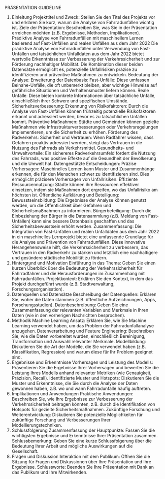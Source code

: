 PRÄSENTATION GUIDELINE
1. Einleitung
Projekttitel und Zweck: Stellen Sie den Titel des Projekts vor und erklären Sie kurz, warum die Analyse von Fahrradunfällen wichtig ist.
Ziele der Präsentation: Beschreiben Sie, was Sie in der Präsentation erreichen möchten (z.B. Ergebnisse, Methoden, Implikationen).
Prädiktive Analyse von Fahrradunfällen mit maschinellem Lernen basierend auf Fast-Unfällen und realen Unfällen aus dem Jahr 2022
Die prädiktive Analyse von Fahrradunfällen unter Verwendung von Fast-Unfällen und tatsächlichen Unfalldaten aus dem Jahr 2022 bietet wertvolle Erkenntnisse zur Verbesserung der Verkehrssicherheit und zur Förderung nachhaltiger Mobilität. Die Kombination dieser beiden Datensätze ermöglicht es, potenzielle Unfallrisiken präzise zu identifizieren und präventive Maßnahmen zu entwickeln.
Bedeutung der Analyse:
Erweiterung der Datenbasis:
Fast-Unfälle: Diese umfassen Beinahe-Unfälle, die oft unbemerkt bleiben, aber wichtige Hinweise auf gefährliche Situationen und Verhaltensmuster liefern können.
Reale Unfälle: Diese bieten konkrete Informationen über tatsächliche Unfälle, einschließlich ihrer Schwere und spezifischen Umstände.
Sicherheitsverbesserung:
Erkennung von Risikofaktoren: Durch die Analyse von Fast-Unfällen können frühzeitig potenzielle Risikofaktoren erkannt und adressiert werden, bevor es zu tatsächlichen Unfällen kommt.
Präventive Maßnahmen: Städte und Gemeinden können gezielte Maßnahmen wie Infrastrukturverbesserungen oder Verkehrsregelungen implementieren, um die Sicherheit zu erhöhen.
Förderung des Radverkehrs:
Sicherheit und Vertrauen: Wenn Radfahrer wissen, dass Gefahren proaktiv adressiert werden, steigt das Vertrauen in die Nutzung des Fahrrads als Verkehrsmittel.
Gesundheits- und Umweltvorteile: Ein sichereres Radverkehrsumfeld fördert die Nutzung des Fahrrads, was positive Effekte auf die Gesundheit der Bevölkerung und die Umwelt hat.
Datengestützte Entscheidungen:
Präzise Vorhersagen: Maschinelles Lernen kann Muster und Zusammenhänge erkennen, die für den Menschen schwer zu identifizieren sind. Dies ermöglicht präzisere Vorhersagen von Unfallrisiken.
Effiziente Ressourcennutzung: Städte können ihre Ressourcen effektiver einsetzen, indem sie Maßnahmen dort ergreifen, wo das Unfallrisiko am höchsten ist.
Öffentliche Aufklärung und Beteiligung:
Bewusstseinsbildung: Die Ergebnisse der Analyse können genutzt werden, um die Öffentlichkeit über Gefahren und Sicherheitsmaßnahmen zu informieren.
Bürgerbeteiligung: Durch die Einbeziehung der Bürger in die Datensammlung (z.B. Meldung von Fast-Unfällen) kann eine bessere Datenbasis geschaffen und das Sicherheitsbewusstsein erhöht werden.
Zusammenfassung:
Die Integration von Fast-Unfällen und realen Unfalldaten aus dem Jahr 2022 in ein maschinelles Lernprojekt bietet eine umfassende Grundlage für die Analyse und Prävention von Fahrradunfällen. Diese innovative Herangehensweise hilft, die Verkehrssicherheit zu verbessern, das Vertrauen in den Radverkehr zu stärken und letztlich eine nachhaltigere und gesündere städtische Mobilität zu fördern.
2. Hintergrund und Motivation
Einführung in das Thema: Geben Sie einen kurzen Überblick über die Bedeutung der Verkehrssicherheit für Fahrradfahrer und die Herausforderungen im Zusammenhang mit Fahrradunfällen.
Projektkontext: Erklären Sie den Kontext, in dem das Projekt durchgeführt wurde (z.B. Stadtverwaltung, Forschungsorganisation).
3. Datenquellen und Datensätze
Beschreibung der Datenquellen: Erklären Sie, woher die Daten stammen (z.B. öffentliche Aufzeichnungen, Apps, Forschungsstudien).
Datenbeschreibung: Geben Sie eine Zusammenfassung der relevanten Variablen und Merkmale in Ihren Daten (wie in den vorherigen Nachrichten besprochen).
4. Methodik
Machine Learning Ansatz: Erklären Sie, wie Sie Machine Learning verwendet haben, um das Problem der Fahrradunfallanalyse anzugehen.
Datenverarbeitung und Feature Engineering: Beschreiben Sie, wie die Daten vorbereitet wurden, einschließlich Bereinigung, Transformation und Auswahl relevanter Merkmale.
Modellbildung: Diskutieren Sie die Art der Modelle, die Sie verwendet haben (z.B. Klassifikation, Regression) und warum diese für Ihr Problem geeignet sind.
5. Ergebnisse und Erkenntnisse
Vorhersagen und Leistung des Modells: Präsentieren Sie die Ergebnisse Ihrer Vorhersagen und bewerten Sie die Leistung Ihres Modells anhand relevanter Metriken (wie Genauigkeit, Präzision, Recall).
Identifizierte Muster und Hotspots: Diskutieren Sie die Muster und Erkenntnisse, die Sie durch die Analyse der Daten gewonnen haben, z.B. wo und wann Fahrradunfälle häufig auftreten.
6. Implikationen und Anwendungen
Praktische Anwendungen: Beschreiben Sie, wie Ihre Ergebnisse zur Verbesserung der Verkehrssicherheit beitragen könnten, z.B. durch die Identifikation von Hotspots für gezielte Sicherheitsmaßnahmen.
Zukünftige Forschung und Weiterentwicklung: Diskutieren Sie potenzielle Möglichkeiten für zukünftige Forschung und Verbesserungen Ihrer Modellierungstechniken.
7. Schlussfolgerung
Zusammenfassung der Hauptpunkte: Fassen Sie die wichtigsten Ergebnisse und Erkenntnisse Ihrer Präsentation zusammen.
Schlussbemerkung: Geben Sie eine kurze Schlussfolgerung über die Bedeutung Ihrer Arbeit und mögliche Auswirkungen auf die Gesellschaft.
8. Fragen und Diskussion
Interaktion mit dem Publikum: Öffnen Sie die Sitzung für Fragen und Diskussionen über Ihre Präsentation und Ihre Ergebnisse.
Schlussworte: Beenden Sie Ihre Präsentation mit Dank an das Publikum und Ihre Mitwirkenden.

